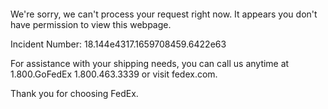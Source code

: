  	


 	

We're sorry, we can't process your request right now. It appears you don't have permission to view this webpage.


Incident Number: 18.144e4317.1659708459.6422e63





For assistance with your shipping needs, you can call us anytime at 1.800.GoFedEx 1.800.463.3339 or visit fedex.com.




Thank you for choosing FedEx.